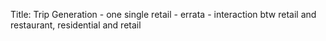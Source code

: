Title: Trip Generation - one single retail - errata - interaction btw retail and restaurant, residential and retail
